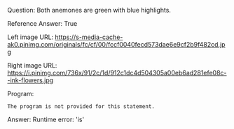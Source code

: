 Question: Both anemones are green with blue highlights.

Reference Answer: True

Left image URL: https://s-media-cache-ak0.pinimg.com/originals/fc/cf/00/fccf0040fecd573dae6e9cf2b9f482cd.jpg

Right image URL: https://i.pinimg.com/736x/91/2c/1d/912c1dc4d504305a00eb6ad281efe08c--ink-flowers.jpg

Program:

```
The program is not provided for this statement.
```
Answer: Runtime error: 'is'

